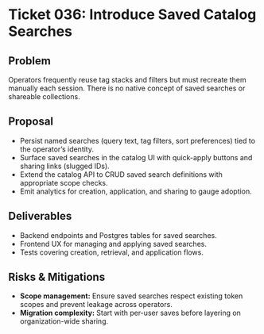 # Ticket 036: Introduce Saved Catalog Searches

## Problem
Operators frequently reuse tag stacks and filters but must recreate them manually each session. There is no native concept of saved searches or shareable collections.

## Proposal
- Persist named searches (query text, tag filters, sort preferences) tied to the operator’s identity.
- Surface saved searches in the catalog UI with quick-apply buttons and sharing links (slugged IDs).
- Extend the catalog API to CRUD saved search definitions with appropriate scope checks.
- Emit analytics for creation, application, and sharing to gauge adoption.

## Deliverables
- Backend endpoints and Postgres tables for saved searches.
- Frontend UX for managing and applying saved searches.
- Tests covering creation, retrieval, and application flows.

## Risks & Mitigations
- **Scope management:** Ensure saved searches respect existing token scopes and prevent leakage across operators.
- **Migration complexity:** Start with per-user saves before layering on organization-wide sharing.
